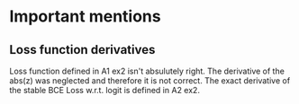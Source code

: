 # Important mentions
## Loss function derivatives
Loss function defined in A1 ex2 isn't absulutely right. The derivative of the abs(z) was neglected and therefore it is not correct. The exact derivative of the stable BCE Loss w.r.t. logit is defined in A2 ex2.